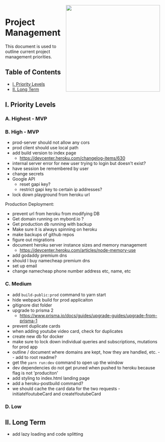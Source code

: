 <img align="right" width="306" height="282" src="https://github.com/jimmy-e/mybord-server/blob/master/etc/assets/projectManagement.jpg">

# Project Management

This document is used to outline current project management priorities.

## Table of Contents

* [I. Priority Levels](#i-priority-levels)   
* [II. Long Term](#ii-long-term)   

## I. Priority Levels

### A. Highest - MVP

### B. High - MVP

* prod-server should not allow any cors
* prod client should use local path
* add build version to index page  
  *  https://devcenter.heroku.com/changelog-items/630 
* internal server error for new user trying to login but doesn't exist?
* have session be remembered by user
* change secrets
* Google API
  * reset gapi key?
  * restrict gapi key to certain ip addresses?
* lock down playground from heroku url  

Production Deployment:

* prevent url from heroku from modifying DB
* Get domain running on mybord.io ?
* Get production db running with backup
* Make sure it is always spinning on heroku
* make backups of github repos
* figure out migrations
* document heroku server instance sizes and memory management
  * https://devcenter.heroku.com/articles/node-memory-use
* add godaddy premium dns  
* should I buy namecheap premium dns
* set up email
* change namecheap phone number address etc, name, etc

### C. Medium

* add `build-public:prod` command to yarn start
* hide webpack build for prod applicaiton
* gitignore dist folder
* upgrade to prisma 2
  * https://www.prisma.io/docs/guides/upgrade-guides/upgrade-from-prisma-1
* prevent duplicate cards
* when adding youtube video card, check for duplicates
* create new db for docker
* make sure to lock down individual queries and subscriptions, mutations for prod app
* outline / document where domains are kept, how they are handled, etc. -- add to root readme?
* get the `yarn run:dev` command to open up the window
* dev dependencies do not get pruned when pushed to heroku because flag is not 'produciton'
* add styling to index.html landing page
* add a heroku-postbuild command?
* we should cache the card data for the two requests - initiateYoutubeCard and createYoutubeCard

### D. Low

## II. Long Term  

* add lazy loading and code splitting
